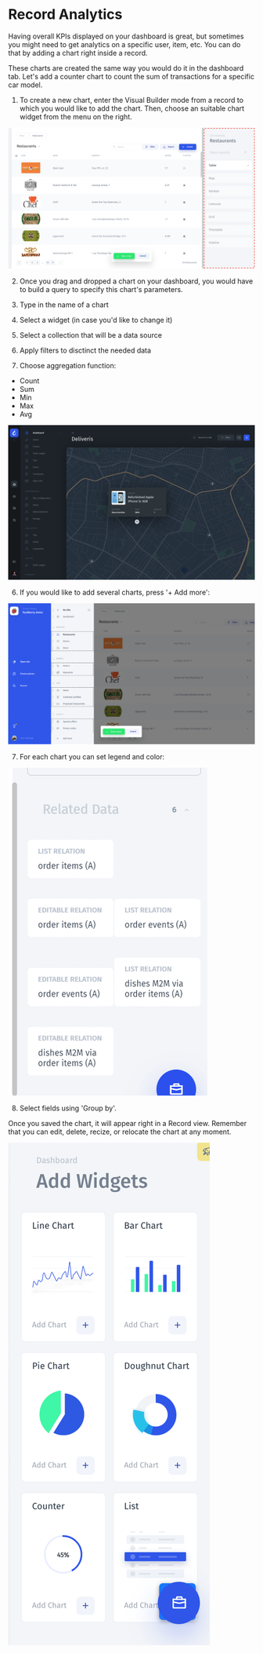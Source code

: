 # Record Analytics

Having overall KPIs displayed on your dashboard is great, but sometimes you might need to get analytics on a specific user, item, etc. You can do that by adding a chart right inside a record.

These charts are created the same way you would do it in the dashboard tab. Let's add a counter chart to count the sum of transactions for a specific car model. 

1. To create a new chart, enter the Visual Builder mode from a record to which you would like to add the chart. Then, choose an suitable chart widget from the menu on the right. 

![](../../.gitbook/assets/image%20%28144%29.png)

2. Once you drag and dropped a chart on your dashboard, you would have to build a query to specify this chart's parameters. 

1. Type in the name of a chart 
2. Select a widget \(in case you'd like to change it\)
3. Select a collection that will be a data source
4. Apply filters to disctinct the needed data
5. Choose aggregation function: 

* Count
* Sum
* Min
* Max
* Avg

![](../../.gitbook/assets/image%20%28262%29.png)

6. If you would like to add several charts, press '+ Add more':

![](../../.gitbook/assets/image%20%2851%29.png)

7. For each chart you can set legend and color:

![](../../.gitbook/assets/image%20%28171%29.png)

8. Select fields using 'Group by'.

Once you saved the chart, it will appear right in a Record view. Remember that you can edit, delete, recize, or relocate the chart at any moment.

![](../../.gitbook/assets/image%20%28139%29.png)

### 



